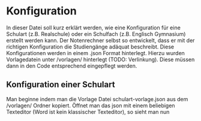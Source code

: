 # Konfiguration

In dieser Datei soll kurz erklärt werden, wie eine Konfiguration für eine Schulart (z.B. Realschule) oder ein Schulfach (z.B. Englisch Gymnasium) erstellt werden kann. Der Notenrechner selbst so entwickelt, dass er mit der richtigen Konfiguration die Studiengänge adäquat beschreibt. Diese Konfigurationen werden in einem .json Format hinterlegt. Hierzu wurden Vorlagedatein unter /vorlagen/ hinterlegt (TODO: Verlinkung). 
Diese müssen dann in den Code entsprechend eingepflegt werden. 

## Konfiguration einer Schulart

Man beginne indem man die Vorlage Datei schulart-vorlage.json aus dem /vorlagen/ Ordner kopiert. Öffnet man das json mit einem beliebigen Texteditor (Word ist kein klassischer Texteditor), so sieht man nun 